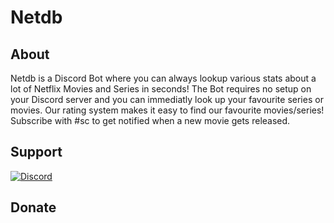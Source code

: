 # **Netdb**

   ## About
Netdb is a Discord Bot where you can always lookup various stats about a lot of Netflix Movies and Series in seconds!
The Bot requires no setup on your Discord server and you can immediatly look up your favourite series or movies.
Our rating system makes it easy to find our favourite movies/series! Subscribe with #sc to get notified when a
new movie gets released.

   ## Support
[![Discord](https://discord.com/api/guilds/623873641679028244/widget.png)](https://discord.gg/wZzFqd6dxP)
   ## Donate

